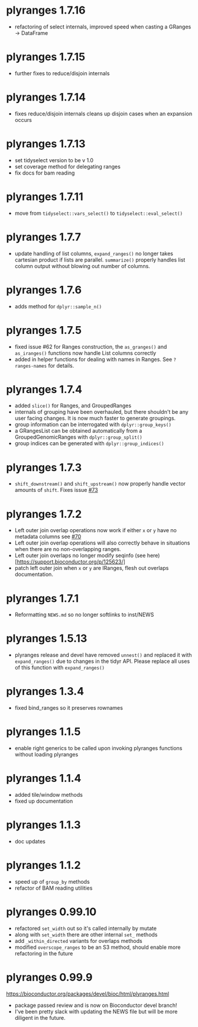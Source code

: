 # plyranges 1.7.16

* refactoring of select internals, improved speed when casting a GRanges -> 
DataFrame

# plyranges 1.7.15

* further fixes to reduce/disjoin internals

# plyranges 1.7.14

* fixes reduce/disjoin internals cleans up disjoin cases when
an expansion occurs

# plyranges 1.7.13

* set tidyselect version to be v 1.0
* set coverage method for delegating ranges
* fix docs for bam reading

# plyranges 1.7.11

* move from `tidyselect::vars_select()` to `tidyselect::eval_select()`

# plyranges 1.7.7

* update handling of list columns, `expand_ranges()` no longer takes
cartesian product if lists are parallel. `summarize()` properly handles list
column output without blowing out number of columns. 

# plyranges 1.7.6 

* adds method for `dplyr::sample_n()`

# plyranges 1.7.5

* fixed issue #62 for Ranges construction, the `as_granges()` and `as_iranges()`
functions now handle List columns  correctly
* added in helper functions for dealing with names in Ranges. 
See `?ranges-names` for details.

# plyranges 1.7.4

* added `slice()` for Ranges, and GroupedRanges
* internals of grouping have been overhauled, but there
shouldn't be any user facing changes. It is now much faster
to generate groupings. 
* group information can be interrogated with `dplyr::group_keys()`
* a GRangesList can be obtained automatically from a GroupedGenomicRanges with `dplyr::group_split()`
* group indices can be generated with `dplyr::group_indices()`

# plyranges 1.7.3

* `shift_downstream()` and `shift_upstream()` now properly
handle vector amounts of `shift`. Fixes issue [#73](https://github.com/sa-lee/plyranges/issues/73)

# plyranges 1.7.2

* Left outer join overlap operations now work if either `x` or `y` have
no metadata columns see [#70](https://github.com/sa-lee/plyranges/issues/70) 
* Left outer join overlap operations will also correctly
behave in situations when there are no non-overlapping ranges.
* Left outer join overlaps no longer modify seqinfo (see here)[https://support.bioconductor.org/p/125623/]
* patch left outer join when `x` or `y` are IRanges, flesh out overlaps documentation.

# plyranges 1.7.1

* Reformatting `NEWS.md` so no longer softlinks to inst/NEWS

# plyranges 1.5.13  

* plyranges release and devel have removed `unnest()` and replaced it
with `expand_ranges()` due to changes in the tidyr API. Please replace
all uses of this function with `expand_ranges()`

# plyranges 1.3.4 

* fixed bind_ranges so it preserves rownames

# plyranges 1.1.5 

* enable right generics to be called upon invoking plyranges functions
without loading plyranges

# plyranges 1.1.4 

* added tile/window methods
* fixed up documentation

# plyranges 1.1.3 

* doc updates

# plyranges 1.1.2 

* speed up of `group_by` methods
* refactor of BAM reading utilities

# plyranges 0.99.10 

* refactored `set_width` out so it's called internally by mutate
* along with `set_width` there are other internal `set_` methods
* add `_within_directed` variants for overlaps methods
* modified `overscope_ranges` to be an S3 method, should enable more refactoring in the future

# plyranges 0.99.9

https://bioconductor.org/packages/devel/bioc/html/plyranges.html

- package passed review and is now on Bioconductor devel branch!
- I've been pretty slack with updating the NEWS file but will be more
diligent in the future.
